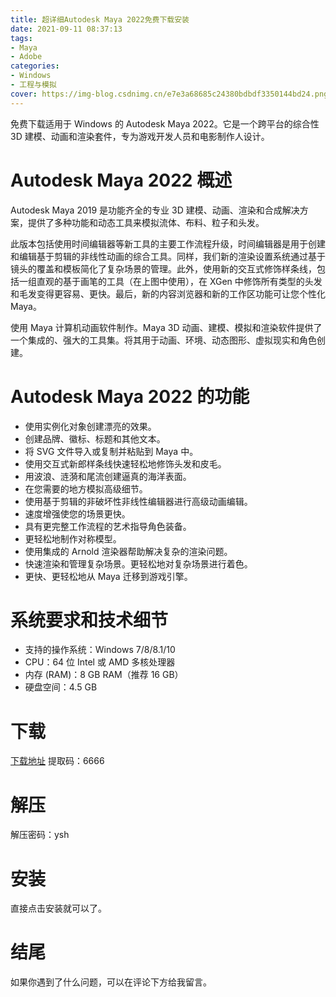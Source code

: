 ```yaml
---
title: 超详细Autodesk Maya 2022免费下载安装
date: 2021-09-11 08:37:13
tags:
- Maya
- Adobe
categories: 
- Windows
- 工程与模拟
cover: https://img-blog.csdnimg.cn/e7e3a68685c24380bdbdf3350144bd24.png
---
```


免费下载适用于 Windows 的 Autodesk Maya 2022。它是一个跨平台的综合性 3D 建模、动画和渲染套件，专为游戏开发人员和电影制作人设计。

# Autodesk Maya 2022 概述
Autodesk Maya 2019 是功能齐全的专业 3D 建模、动画、渲染和合成解决方案，提供了多种功能和动态工具来模拟流体、布料、粒子和头发。

此版本包括使用时间编辑器等新工具的主要工作流程升级，时间编辑器是用于创建和编辑基于剪辑的非线性动画的综合工具。同样，我们新的渲染设置系统通过基于镜头的覆盖和模板简化了复杂场景的管理。此外，使用新的交互式修饰样条线，包括一组直观的基于画笔的工具（在上图中使用），在 XGen 中修饰所有类型的头发和毛发变得更容易、更快。最后，新的内容浏览器和新的工作区功能可让您个性化 Maya。

使用 Maya 计算机动画软件制作。Maya 3D 动画、建模、模拟和渲染软件提供了一个集成的、强大的工具集。将其用于动画、环境、动态图形、虚拟现实和角色创建。

# Autodesk Maya 2022 的功能
- 使用实例化对象创建漂亮的效果。
- 创建品牌、徽标、标题和其他文本。
- 将 SVG 文件导入或复制并粘贴到 Maya 中。
- 使用交互式新郎样条线快速轻松地修饰头发和皮毛。
- 用波浪、涟漪和尾流创建逼真的海洋表面。
- 在您需要的地方模拟高级细节。
- 使用基于剪辑的非破坏性非线性编辑器进行高级动画编辑。
- 速度增强使您的场景更快。
- 具有更完整工作流程的艺术指导角色装备。
- 更轻松地制作对称模型。
- 使用集成的 Arnold 渲染器帮助解决复杂的渲染问题。
- 快速渲染和管理复杂场景。更轻松地对复杂场景进行着色。
- 更快、更轻松地从 Maya 迁移到游戏引擎。

# 系统要求和技术细节
- 支持的操作系统：Windows 7/8/8.1/10
- CPU：64 位 Intel 或 AMD 多核处理器
- 内存 (RAM)：8 GB RAM（推荐 16 GB）
- 硬盘空间：4.5 GB

# 下载
[下载地址](https://pan.baidu.com/s/1JdGTK61rywn2pWrWty5JJA)
提取码：6666

# 解压
解压密码：ysh

# 安装
直接点击安装就可以了。

# 结尾
如果你遇到了什么问题，可以在评论下方给我留言。

